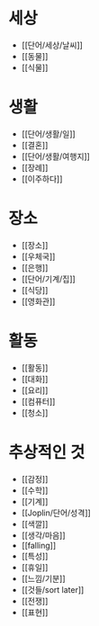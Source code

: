 # 세상
- [[단어/세상/날씨]]
- [[동물]]
- [[식물]]
# 생활
- [[단어/생활/일]]
- [[결혼]]
- [[단어/생활/여행지]]
- [[장례]]
- [[이주하다]]
# 장소
- [[장소]]
- [[우체국]]
- [[은행]]
- [[단어/기계/집]]
- [[식당]]
- [[영화관]]
# 활동
- [[활동]]
- [[대화]]
- [[요리]]
- [[컴퓨터]]
- [[청소]]
# 추상적인 것
- [[감정]]
- [[수학]]
- [[기계]]
- [[Joplin/단어/성격]]
- [[색깔]]
- [[생각/마음]]
- [[falling]]
- [[특성]]
- [[휴일]]
- [[느낌/기분]]
- [[것들/sort later]]
- [[전쟁]]
- [[표현]]